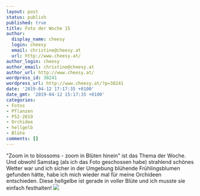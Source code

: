 ```yaml
---
layout: post
status: publish
published: true
title: Foto der Woche 15
author:
  display_name: cheesy
  login: cheesy
  email: christine@cheesy.at
  url: http://www.cheesy.at/
author_login: cheesy
author_email: christine@cheesy.at
author_url: http://www.cheesy.at/
wordpress_id: 38241
wordpress_url: http://www.cheesy.at/?p=38241
date: '2019-04-12 17:17:35 +0100'
date_gmt: '2019-04-12 15:17:35 +0100'
categories:
- Fotos
- Pflanzen
- P52-2019
- Orchidee
- hellgelb
- Blüte
comments: []
---
```

"Zoom in to blossoms - zoom in Blüten hinein" ist das Thema der Woche. Und obwohl Samstag (als ich das Foto geschossen habe) strahlend schönes Wetter war und ich sicher in der Umgebung blühende Frühlingsblumen gefunden hätte, habe ich mich wieder mal für meine Orchideen entschieden. Diese hellgelbe ist gerade in voller Blüte und ich musste sie einfach festhalten!
[![](http://www.cheesy.at/wp-content/uploads/15-52-Zoom-into-blossoms.jpg)](http://www.cheesy.at/fotos/spiele/projekt365-und-andere-projekte/project-52-wochen-in-2019/)
